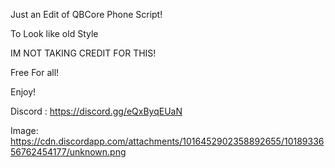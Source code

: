 Just an Edit of QBCore Phone Script!

To Look like old Style

IM NOT TAKING CREDIT FOR THIS!

Free For all!

Enjoy!

Discord : https://discord.gg/eQxByqEUaN

Image: https://cdn.discordapp.com/attachments/1016452902358892655/1018933656762454177/unknown.png
